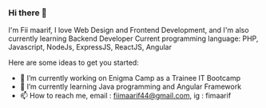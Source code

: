 ### Hi there 👋

I'm Fii maarif, I love Web Design and Frontend Development, and I'm also currently learning Backend Developer
Current programming language: PHP, Javascript, NodeJs, ExpressJS, ReactJS, Angular 

Here are some ideas to get you started:

- 🔭 I’m currently working on Enigma Camp as a Trainee IT Bootcamp
- 🌱 I’m currently learning Java programming and Angular Framework
- 📫 How to reach me, email : fiimaarif44@gmail.com, ig : fimaarif
<!-- - 👯 I’m looking to collaborate on ... -->
<!-- - 🤔 I’m looking for help with ... -->
<!-- - 💬 Ask me about ... -->
<!-- - 😄 Pronouns: ... -->
<!-- - ⚡ Fun fact: ... -->
